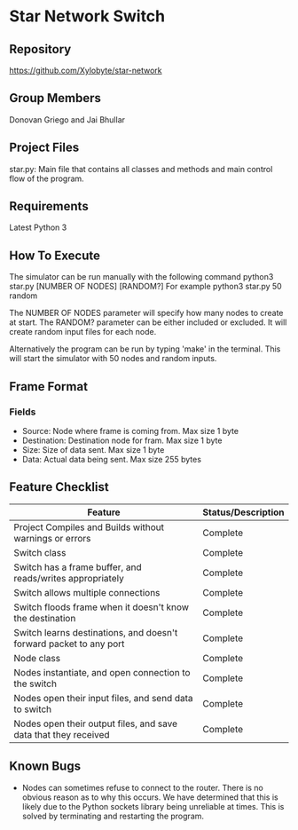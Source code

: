 # Star Network Switch

## Repository
https://github.com/Xylobyte/star-network

## Group Members
Donovan Griego and Jai Bhullar

## Project Files
star.py: Main file that contains all classes and methods and main control flow of the program. 

## Requirements
Latest Python 3

## How To Execute
The simulator can be run manually with the following command
    python3 star.py [NUMBER OF NODES] [RANDOM?]
For example
    python3 star.py 50 random

The NUMBER OF NODES parameter will specify how many nodes to create at start.
The RANDOM? parameter can be either included or excluded. It will create random input files for each node.

Alternatively the program can be run by typing 'make' in the terminal. This will start the simulator
with 50 nodes and random inputs.

## Frame Format
### Fields
- Source: Node where frame is coming from. Max size 1 byte
- Destination: Destination node for fram. Max size 1 byte
- Size: Size of data sent. Max size 1 byte
- Data: Actual data being sent. Max size 255 bytes

## Feature Checklist
| Feature                                                            | Status/Description |
| ------------------------------------------------------------------ | ------------------ |
| Project Compiles and Builds without warnings or errors             | Complete           |
| Switch class                                                       | Complete           |
| Switch has a frame buffer, and reads/writes appropriately          | Complete           |
| Switch allows multiple connections                                 | Complete           |
| Switch floods frame when it doesn't know the destination           | Complete           |
| Switch learns destinations, and doesn't forward packet to any port | Complete           |
| Node class                                                         | Complete           |
| Nodes instantiate, and open connection to the switch               | Complete           |
| Nodes open their input files, and send data to switch              | Complete           |
| Nodes open their output files, and save data that they received    | Complete           |

## Known Bugs
- Nodes can sometimes refuse to connect to the router. There is no obvious reason as to why this occurs. We have determined that
  this is likely due to the Python sockets library being unreliable at times. This is solved by terminating and restarting the program.